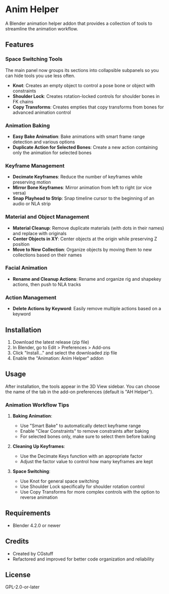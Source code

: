 # Anim Helper

A Blender animation helper addon that provides a collection of tools to streamline the animation workflow.

## Features

### Space Switching Tools
The main panel now groups its sections into collapsible subpanels so you can hide tools you use less often.
- **Knot**: Creates an empty object to control a pose bone or object with constraints
- **Shoulder Lock**: Creates rotation-locked controls for shoulder bones in FK chains
- **Copy Transforms**: Creates empties that copy transforms from bones for advanced animation control

### Animation Baking
- **Easy Bake Animation**: Bake animations with smart frame range detection and various options
- **Duplicate Action for Selected Bones**: Create a new action containing only the animation for selected bones

### Keyframe Management
- **Decimate Keyframes**: Reduce the number of keyframes while preserving motion
- **Mirror Bone Keyframes**: Mirror animation from left to right (or vice versa)
- **Snap Playhead to Strip**: Snap timeline cursor to the beginning of an audio or NLA strip

### Material and Object Management
- **Material Cleanup**: Remove duplicate materials (with dots in their names) and replace with originals
- **Center Objects in XY**: Center objects at the origin while preserving Z position
- **Move to New Collection**: Organize objects by moving them to new collections based on their names

### Facial Animation
- **Rename and Cleanup Actions**: Rename and organize rig and shapekey actions, then push to NLA tracks

### Action Management
- **Delete Actions by Keyword**: Easily remove multiple actions based on a keyword

## Installation

1. Download the latest release (zip file)
2. In Blender, go to Edit > Preferences > Add-ons
3. Click "Install..." and select the downloaded zip file
4. Enable the "Animation: Anim Helper" addon

## Usage

After installation, the tools appear in the 3D View sidebar. You can choose the name of the tab in the add-on preferences (default is "AH Helper").

### Animation Workflow Tips

1. **Baking Animation**:
   - Use "Smart Bake" to automatically detect keyframe range
   - Enable "Clear Constraints" to remove constraints after baking
   - For selected bones only, make sure to select them before baking

2. **Cleaning Up Keyframes**:
   - Use the Decimate Keys function with an appropriate factor
   - Adjust the factor value to control how many keyframes are kept

3. **Space Switching**:
   - Use Knot for general space switching
   - Use Shoulder Lock specifically for shoulder rotation control
   - Use Copy Transforms for more complex controls with the option to reverse animation

## Requirements

- Blender 4.2.0 or newer

## Credits

- Created by CGstuff
- Refactored and improved for better code organization and reliability

## License

GPL-2.0-or-later